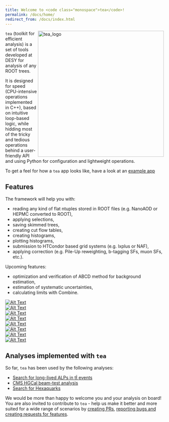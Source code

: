 ```yaml
---
title: Welcome to <code class="monospace">tea</code>!
permalink: /docs/home/
redirect_from: /docs/index.html
---
```


<img src="{{site.baseurl}}//assets/img/tea_logo_black_extended_inv.jpg" alt="tea_logo" width="400" align="right"/>

`tea` (toolkit for efficient analysis) is a set of tools developed at DESY for analysis of any ROOT trees. 

It is designed for speed (CPU-intensive operations implemented in C++), based on intuitive loop-based logic, while hidding most of the tricky and tedious operations behind a user-friendly API and using Python for configuration and lightweight operations.

To get a feel for how a `tea` app looks like, have a look at an [example app]({{site.baseurl}}/docs/example_app/)


## Features
The framework will help you with:
- reading any kind of flat ntuples stored in ROOT files (e.g. NanoAOD or HEPMC converted to ROOT),
- applying selections,
- saving skimmed trees,
- creating cut flow tables,
- creating histograms,
- plotting histograms,
- submission to HTCondor based grid systems (e.g. lxplus or NAF),
- applying correction (e.g. Pile-Up reweighting, b-tagging SFs, muon SFs, etc.).

Upcoming features:

- optimization and verification of ABCD method for background estimation,
- estimation of systematic uncertainties,
- calculating limits with Combine.

<div class="grid-container">
  <div class="image-link">
    <a class="image-link" href="{{site.baseurl}}/docs/general_concepts/">
      <img src="{{site.baseurl}}//assets/img/tea_icons_tree_reader.png" alt="Alt Text">
    </a>
  </div>
  <div class="image-link">
    <a class="image-link" href="{{site.baseurl}}/docs/general_concepts/">
      <img src="{{site.baseurl}}//assets/img/tea_icons_tree_writer.png" alt="Alt Text">
    </a>
  </div>
  <div class="image-link">
    <a class="image-link" href="{{site.baseurl}}/docs/general_concepts/">
      <img src="{{site.baseurl}}//assets/img/tea_icons_grid.png" alt="Alt Text">
    </a>
  </div>
  <div class="image-link">
    <a class="image-link" href="{{site.baseurl}}/docs/general_concepts/">
      <img src="{{site.baseurl}}//assets/img/tea_icons_plotting.png" alt="Alt Text">
    </a>
  </div>
  <div class="image-link">
    <a class="image-link" href="{{site.baseurl}}/docs/general_concepts/">
      <img src="{{site.baseurl}}//assets/img/tea_icons_nano.png" alt="Alt Text">
    </a>
  </div>
  <div class="image-link">
    <a class="image-link" href="{{site.baseurl}}/docs/general_concepts/">
      <img src="{{site.baseurl}}//assets/img/tea_icons_hepmc.png" alt="Alt Text">
    </a>
  </div>
  <div class="image-link">
    <a class="image-link" href="{{site.baseurl}}/docs/general_concepts/">
      <img src="{{site.baseurl}}//assets/img/tea_icons_hist.png" alt="Alt Text">
    </a>
  </div>
  <div class="image-link">
    <a class="image-link" href="{{site.baseurl}}/docs/general_concepts/">
      <img src="{{site.baseurl}}//assets/img/tea_icons_skimming.png" alt="Alt Text">
    </a>
  </div>
</div>

## Analyses implemented with `tea`
So far, `tea` has been used by the following analyses:
- [Search for long-lived ALPs in tt̄ events](https://github.com/jniedzie/tea_ttalps)
- [CMS HGCal beam-test analysis](https://github.com/jniedzie/tea_hgcal)
- [Search for Hexaquarks](https://github.com/jniedzie/tea_hexaquarks)

We would be more than happy to welcome you and your analysis on board! 
You are also invited to contribute to `tea` - help us make it better and more suited for a wide range of scenarios by [creating PRs](https://github.com/jniedzie/tea/pulls), [reporting bugs and creating requests for features](https://github.com/jniedzie/tea/issues).